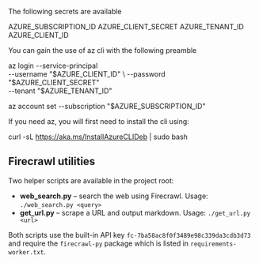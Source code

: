 The following secrets are available

AZURE_SUBSCRIPTION_ID
AZURE_CLIENT_SECRET
AZURE_TENANT_ID
AZURE_CLIENT_ID

You can gain the use of az cli with the following preamble

az login --service-principal \
  --username "$AZURE_CLIENT_ID" \
  --password "$AZURE_CLIENT_SECRET" \
  --tenant "$AZURE_TENANT_ID"

az account set --subscription "$AZURE_SUBSCRIPTION_ID"

If you need az, you will first need to install the cli using:

curl -sL https://aka.ms/InstallAzureCLIDeb | sudo bash

## Firecrawl utilities

Two helper scripts are available in the project root:

* **web_search.py** – search the web using Firecrawl. Usage:
  `./web_search.py <query>`
* **get_url.py** – scrape a URL and output markdown. Usage:
  `./get_url.py <url>`

Both scripts use the built-in API key `fc-7ba58ac8f0f3489e98c339da3cdb3d73` and require the
`firecrawl-py` package which is listed in `requirements-worker.txt`.
